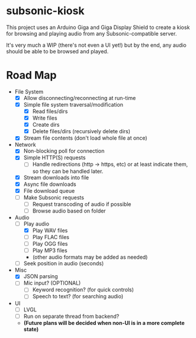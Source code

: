 # subsonic-kiosk
This project uses an Arduino Giga and Giga Display Shield to create a kiosk for browsing and playing audio from any Subsonic-compatible server.

It's very much a WIP (there's not even a UI yet!) but by the end, any audio should be able to be browsed and played.

# Road Map
- File System
  - [x] Allow disconnecting/reconnecting at run-time
  - [x] Simple file system traversal/modification
    - [x] Read files/dirs
    - [x] Write files
    - [x] Create dirs
    - [x] Delete files/dirs (recursively delete dirs)
  - [x] Stream file contents (don't load whole file at once)
- Network
  - [x] Non-blocking poll for connection
  - [x] Simple HTTP(S) requests
    - [ ] Handle redirections (http -> https, etc) or at least indicate them, so they can be handled later.
  - [x] Stream downloads into file
  - [x] Async file downloads
  - [x] File download queue
  - [ ] Make Subsonic requests
    - [ ] Request transcoding of audio if possible
    - [ ] Browse audio based on folder
- Audio
  - [ ] Play audio
    - [x] Play WAV files
    - [ ] Play FLAC files
    - [ ] Play OGG files
    - [ ] Play MP3 files
    - (other audio formats may be added as needed)
  - [ ] Seek position in audio (seconds)
- Misc
    - [x] JSON parsing
    - [ ] Mic input? (OPTIONAL)
      - [ ] Keyword recognition? (for quick controls)
      - [ ] Speech to text? (for searching audio)
- UI
    - [ ] LVGL
    - [ ] Run on separate thread from backend?
    - **(Future plans will be decided when non-UI is in a more complete state)**
